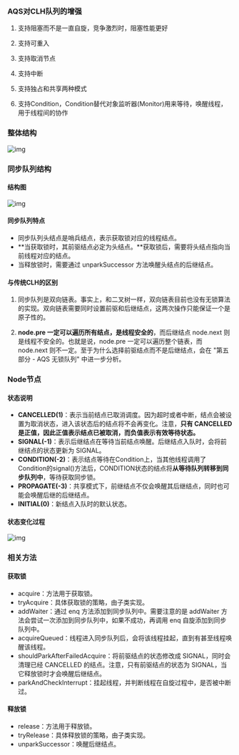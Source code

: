 ### AQS对CLH队列的增强

1. 支持阻塞而不是一直自旋，竞争激烈时，阻塞性能更好

2. 支持可重入

3. 支持取消节点

4. 支持中断

5. 支持独占和共享两种模式

6. 支持Condition，Condition替代对象监听器(Monitor)用来等待，唤醒线程，用于线程间的协作

### 整体结构

   ![img](https://i.loli.net/2021/04/23/Rbj1DQa57czxeEw.png)

### 同步队列结构

#### 结构图

![img](https://i.loli.net/2021/04/23/lko3f7SuItWjdpN.png)

#### 同步队列特点

- 同步队列头结点是哨兵结点，表示获取锁对应的线程结点。
- **当获取锁时，其前驱结点必定为头结点。**获取锁后，需要将头结点指向当前线程对应的结点。
- 当释放锁时，需要通过 unparkSuccessor 方法唤醒头结点的后继结点。

#### 与传统CLH的区别

1. 同步队列是双向链表。事实上，和二叉树一样，双向链表目前也没有无锁算法的实现。双向链表需要同时设置前驱和后继结点，这两次操作只能保证一个是原子性的。

2. **node.pre 一定可以遍历所有结点，是线程安全的**，而后继结点 node.next 则是线程不安全的。也就是说，node.pre 一定可以遍历整个链表，而 node.next 则不一定。至于为什么选择前驱结点而不是后继结点，会在 "第五部分 - AQS 无锁队列" 中进一步分析。

### Node节点
#### 状态说明

- **CANCELLED(1)**：表示当前结点已取消调度。因为超时或者中断，结点会被设置为取消状态，进入该状态后的结点将不会再变化。注意，**只有 CANCELLED 是正值，因此正值表示结点已被取消，而负值表示有效等待状态。**
- **SIGNAL(-1)**：表示后继结点在等待当前结点唤醒。后继结点入队时，会将前继结点的状态更新为 SIGNAL。
- **CONDITION(-2)**：表示结点等待在Condition上，当其他线程调用了Condition的signal()方法后，CONDITION状态的结点将**从等待队列转移到同步队列中**，等待获取同步锁。
- **PROPAGATE(-3)**：共享模式下，前继结点不仅会唤醒其后继结点，同时也可能会唤醒后继的后继结点。
- **INITIAL(0)**：新结点入队时的默认状态。

#### 状态变化过程

![img](https://i.loli.net/2021/04/23/9fJvIdi5tXe6Ppm.png)

### 相关方法

#### 获取锁

- acquire：方法用于获取锁。
- tryAcquire：具体获取锁的策略，由子类实现。
- addWaiter：通过 enq 方法添加到同步队列中。需要注意的是 addWaiter 方法会尝试一次添加到同步队列中，如果不成功，再调用 enq 自旋添加到同步队列中。
- acquireQueued：线程进入同步队列后，会将该线程挂起，直到有甚至线程唤醒该线程。
- shouldParkAfterFailedAcquire：将前驱结点的状态修改成 SIGNAL，同时会清理已经 CANCELLED 的结点。注意，只有前驱结点的状态为 SIGNAL，当它释放锁时才会唤醒后继结点。
- parkAndCheckInterrupt：挂起线程，并判断线程在自旋过程中，是否被中断过。

#### 释放锁

- release：方法用于释放锁。
- tryRelease：具体释放锁的策略，由子类实现。
- unparkSuccessor：唤醒后继结点。